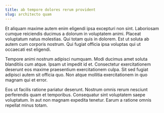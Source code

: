```yaml
---
title: ab tempore dolores rerum provident
slug: architecto quam
---
```


Et aliquam maxime autem enim eligendi ipsa excepturi non sint. Laboriosam cumque reiciendis ducimus a dolorum in voluptatem animi. Placeat voluptatum natus molestias. Qui totam quis in dolorem. Est ut soluta ab autem cum corporis nostrum. Qui fugiat officia ipsa voluptas qui ut occaecati est eligendi.

Tempore animi nostrum adipisci numquam. Modi ducimus amet soluta blanditiis cum atque. Ipsam ut impedit id et. Consectetur exercitationem deserunt eos maxime praesentium exercitationem culpa. Sit sed fugiat adipisci autem sit officia quo. Non atque mollitia exercitationem in quo magnam qui et error.

Eos ut facilis ratione pariatur deserunt. Nostrum omnis rerum nesciunt perferendis quam et temporibus. Consequatur sint voluptatem saepe voluptatum. In aut non magnam expedita tenetur. Earum a ratione omnis repellat minus totam.
